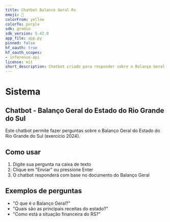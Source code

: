 ```yaml
---
title: Chatbot Balanco Geral Rs
emoji: 💬
colorFrom: yellow
colorTo: purple
sdk: gradio
sdk_version: 5.42.0
app_file: app.py
pinned: false
hf_oauth: true
hf_oauth_scopes:
- inference-api
license: mit
short_description: Chatbot criado para responder sobre o Balanço Geral do RS
---
```


# Sistema 

## Chatbot - Balanço Geral do Estado do Rio Grande do Sul

Este chatbot permite fazer perguntas sobre o Balanço Geral do Estado do Rio Grande do Sul (exercício 2024).

## Como usar

1. Digite sua pergunta na caixa de texto
2. Clique em "Enviar" ou pressione Enter
3. O chatbot responderá com base no documento do Balanço Geral

## Exemplos de perguntas

- "O que é o Balanço Geral?"
- "Quais são as principais receitas do estado?"
- "Como está a situação financeira do RS?"

